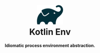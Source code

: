 <div align="center">
  <h1>
    <img src=".idea/icon.svg" height="64" alt="Kotlin Env Logo">
    <br>
    Kotlin Env
  </h1>
  <p><b>Idiomatic process environment abstraction.</b></p>
</div>
